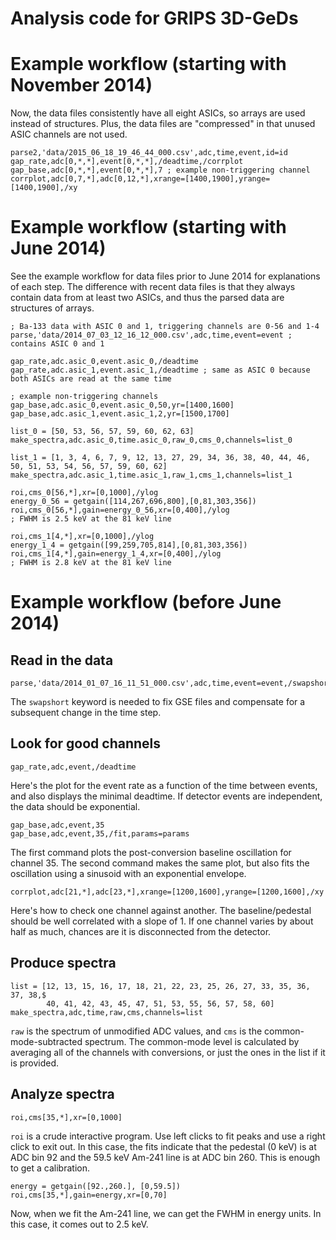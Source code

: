 Analysis code for GRIPS 3D-GeDs
===============================

Example workflow (starting with November 2014)
==============================================

Now, the data files consistently have all eight ASICs, so arrays are used instead of structures.  Plus, the data files are "compressed" in that unused ASIC channels are not used.

```
parse2,'data/2015_06_18_19_46_44_000.csv',adc,time,event,id=id
gap_rate,adc[0,*,*],event[0,*,*],/deadtime,/corrplot
gap_base,adc[0,*,*],event[0,*,*],7 ; example non-triggering channel
corrplot,adc[0,7,*],adc[0,12,*],xrange=[1400,1900],yrange=[1400,1900],/xy
```

Example workflow (starting with June 2014)
==========================================

See the example workflow for data files prior to June 2014 for explanations of each step.
The difference with recent data files is that they always contain data from at least two ASICs,
and thus the parsed data are structures of arrays.

```
; Ba-133 data with ASIC 0 and 1, triggering channels are 0-56 and 1-4
parse,'data/2014_07_03_12_16_12_000.csv',adc,time,event=event ; contains ASIC 0 and 1

gap_rate,adc.asic_0,event.asic_0,/deadtime
gap_rate,adc.asic_1,event.asic_1,/deadtime ; same as ASIC 0 because both ASICs are read at the same time

; example non-triggering channels
gap_base,adc.asic_0,event.asic_0,50,yr=[1400,1600]
gap_base,adc.asic_1,event.asic_1,2,yr=[1500,1700]

list_0 = [50, 53, 56, 57, 59, 60, 62, 63]
make_spectra,adc.asic_0,time.asic_0,raw_0,cms_0,channels=list_0

list_1 = [1, 3, 4, 6, 7, 9, 12, 13, 27, 29, 34, 36, 38, 40, 44, 46, 50, 51, 53, 54, 56, 57, 59, 60, 62]
make_spectra,adc.asic_1,time.asic_1,raw_1,cms_1,channels=list_1

roi,cms_0[56,*],xr=[0,1000],/ylog
energy_0_56 = getgain([114,267,696,800],[0,81,303,356])
roi,cms_0[56,*],gain=energy_0_56,xr=[0,400],/ylog
; FWHM is 2.5 keV at the 81 keV line

roi,cms_1[4,*],xr=[0,1000],/ylog
energy_1_4 = getgain([99,259,705,814],[0,81,303,356])
roi,cms_1[4,*],gain=energy_1_4,xr=[0,400],/ylog
; FWHM is 2.8 keV at the 81 keV line
```

Example workflow (before June 2014)
===================================

Read in the data
----------------
```
parse,'data/2014_01_07_16_11_51_000.csv',adc,time,event=event,/swapshort
```
The `swapshort` keyword is needed to fix GSE files and compensate for a subsequent change in the time step.

Look for good channels
----------------------
```
gap_rate,adc,event,/deadtime
```
Here's the plot for the event rate as a function of the time between events, and also displays the minimal deadtime.
If detector events are independent, the data should be exponential.

```
gap_base,adc,event,35
gap_base,adc,event,35,/fit,params=params
```
The first command plots the post-conversion baseline oscillation for channel 35.  The second command makes the same
plot, but also fits the oscillation using a sinusoid with an exponential envelope.

```
corrplot,adc[21,*],adc[23,*],xrange=[1200,1600],yrange=[1200,1600],/xy
```
Here's how to check one channel against another.  The baseline/pedestal should be well correlated with a slope of 1.
If one channel varies by about half as much, chances are it is disconnected from the detector.

Produce spectra
---------------
```
list = [12, 13, 15, 16, 17, 18, 21, 22, 23, 25, 26, 27, 33, 35, 36, 37, 38,$
        40, 41, 42, 43, 45, 47, 51, 53, 55, 56, 57, 58, 60]
make_spectra,adc,time,raw,cms,channels=list
```
`raw` is the spectrum of unmodified ADC values, and `cms` is the common-mode-subtracted spectrum.  The common-mode level is calculated by averaging all of the channels with conversions, or just the ones in the list if it is provided.

Analyze spectra
---------------
```
roi,cms[35,*],xr=[0,1000]
```
`roi` is a crude interactive program.  Use left clicks to fit peaks and use a right click to exit out.  In this case,
the fits indicate that the pedestal (0 keV) is at ADC bin 92 and the 59.5 keV Am-241 line is at ADC bin 260.  This is
enough to get a calibration.
```
energy = getgain([92.,260.], [0,59.5])
roi,cms[35,*],gain=energy,xr=[0,70]
```
Now, when we fit the Am-241 line, we can get the FWHM in energy units.  In this case, it comes out to 2.5 keV.
